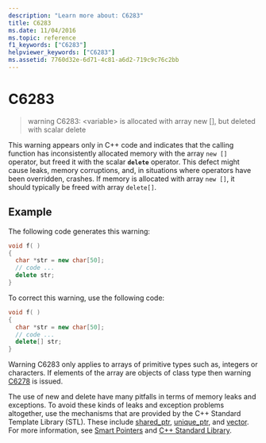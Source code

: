 ```yaml
---
description: "Learn more about: C6283"
title: C6283
ms.date: 11/04/2016
ms.topic: reference
f1_keywords: ["C6283"]
helpviewer_keywords: ["C6283"]
ms.assetid: 7760d32e-6d71-4c81-a6d2-719c9c76c2bb
---
```

# C6283

> warning C6283: \<variable> is allocated with array new [], but deleted with scalar delete

This warning appears only in C++ code and indicates that the calling function has inconsistently allocated memory with the array `new []` operator, but freed it with the scalar **`delete`** operator. This defect might cause leaks, memory corruptions, and, in situations where operators have been overridden, crashes. If memory is allocated with array `new []`, it should typically be freed with array `delete[]`.

## Example

The following code generates this warning:

```cpp
void f( )
{
  char *str = new char[50];
  // code ...
  delete str;
}
```

To correct this warning, use the following code:

```cpp
void f( )
{
  char *str = new char[50];
  // code ...
  delete[] str;
}
```

Warning C6283 only applies to arrays of primitive types such as, integers or characters. If elements of the array are objects of class type then warning [C6278](../code-quality/c6278.md) is issued.

The use of new and delete have many pitfalls in terms of memory leaks and exceptions. To avoid these kinds of leaks and exception problems altogether, use the mechanisms that are provided by the C++ Standard Template Library (STL). These include [shared_ptr](../standard-library/shared-ptr-class.md), [unique_ptr](../standard-library/unique-ptr-class.md), and [vector](../standard-library/vector.md). For more information, see [Smart Pointers](../cpp/smart-pointers-modern-cpp.md) and [C++ Standard Library](../standard-library/cpp-standard-library-reference.md).
